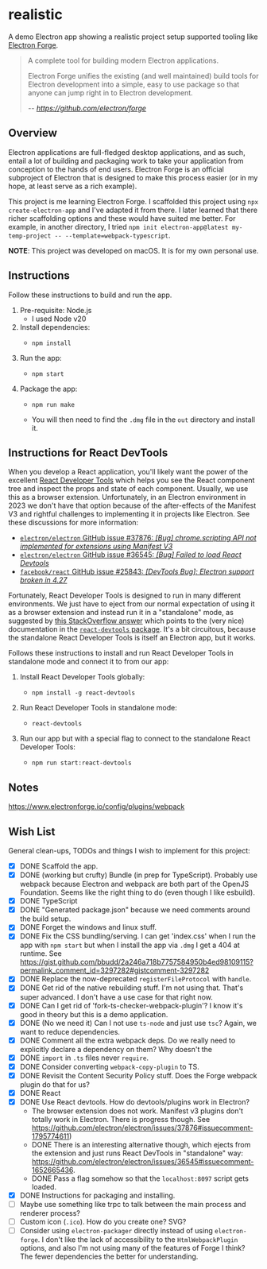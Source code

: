 # realistic

A demo Electron app showing a realistic project setup supported tooling like [Electron Forge](https://github.com/electron/forge).

> A complete tool for building modern Electron applications.
> 
> Electron Forge unifies the existing (and well maintained) build tools for Electron development into a simple, easy to
> use package so that anyone can jump right in to Electron development.
> 
> -- <cite>https://github.com/electron/forge</cite>


## Overview

Electron applications are full-fledged desktop applications, and as such, entail a lot of building and packaging work
to take your application from conception to the hands of end users. Electron Forge is an official subproject of Electron
that is designed to make this process easier (or in my hope, at least serve as a rich example).

This project is me learning Electron Forge. I scaffolded this project using `npx create-electron-app` and I've adapted
it from there. I later learned that there richer scaffolding options and these would have suited me better. For example,
in another directory, I tried `npm init electron-app@latest my-temp-project -- --template=webpack-typescript`.

**NOTE**: This project was developed on macOS. It is for my own personal use.


## Instructions

Follow these instructions to build and run the app.

1. Pre-requisite: Node.js
    * I used Node v20
2. Install dependencies:
    * ```shell
      npm install
      ```
3. Run the app:
    * ```shell
      npm start
      ```
4. Package the app:
    * ```shell
      npm run make
      ```
    * You will then need to find the `.dmg` file in the `out` directory and install it.


## Instructions for React DevTools

When you develop a React application, you'll likely want the power of the excellent [React Developer Tools](https://react.dev/learn/react-developer-tools)
which helps you see the React component tree and inspect the props and state of each component. Usually, we use this as
a browser extension. Unfortunately, in an Electron environment in 2023 we don't have that option because of the after-effects
of the Manifest V3 and rightful challenges to implementing it in projects like Electron. See these discussions for more
information:

* [`electron/electron` GitHub issue #37876: *[Bug] chrome.scripting API not implemented for extensions using Manifest V3*](https://github.com/electron/electron/issues/37876)
* [`electron/electron` GitHub issue #36545: *[Bug] Failed to load React Devtools*](https://github.com/electron/electron/issues/36545)
* [`facebook/react` GitHub issue #25843: *[DevTools Bug]: Electron support broken in 4.27*](https://github.com/facebook/react/issues/25843)

Fortunately, React Developer Tools is designed to run in many different environments. We just have to eject from our
normal expectation of using it as a browser extension and instead run it in a "standalone" mode, as suggested by [this
StackOverflow answer](https://stackoverflow.com/a/74330841) which points to the (very nice) documentation in the [`react-devtools` package](https://github.com/facebook/react/tree/main/packages/react-devtools#usage-with-react-dom).
It's a bit circuitous, because the standalone React Developer Tools is itself an Electron app, but it works.

Follows these instructions to install and run React Developer Tools in standalone mode and connect it to from our app:

1. Install React Developer Tools globally:
   * ```shell
     npm install -g react-devtools
     ```
2. Run React Developer Tools in standalone mode:
   * ```shell
     react-devtools
     ```
3. Run our app but with a special flag to connect to the standalone React Developer Tools:
   * ```shell
     npm run start:react-devtools
     ```


## Notes

https://www.electronforge.io/config/plugins/webpack


## Wish List

General clean-ups, TODOs and things I wish to implement for this project:

* [x] DONE Scaffold the app.
* [x] DONE (working but crufty) Bundle (in prep for TypeScript). Probably use webpack because Electron and webpack are both part of the OpenJS Foundation. Seems
  like the right thing to do (even though I like esbuild).
* [x] DONE TypeScript
* [x] DONE "Generated package.json" because we need comments around the build setup.
* [x] DONE Forget the windows and linux stuff.
* [x] DONE Fix the CSS bundling/serving. I can get 'index.css' when I run the app with `npm start` but when I install the
  app via `.dmg` I get a 404 at runtime. See <https://gist.github.com/bbudd/2a246a718b7757584950b4ed98109115?permalink_comment_id=3297282#gistcomment-3297282>
* [x] DONE Replace the now-deprecated `registerFileProtocol` with `handle`.
* [x] DONE Get rid of the native rebuilding stuff. I'm not using that. That's super advanced. I don't have a use case
  for that right now.
* [x] DONE Can I get rid of 'fork-ts-checker-webpack-plugin'? I know it's good in theory but this is a demo application.
* [x] DONE (No we need it) Can I not use `ts-node` and just use `tsc`? Again, we want to reduce dependencies.
* [x] DONE Comment all the extra webpack deps. Do we really need to explicitly declare a dependency on them? Why doesn't the
* [x] DONE `import` in `.ts` files never `require`.
* [x] DONE Consider converting `webpack-copy-plugin` to TS.
* [x] DONE Revisit the Content Security Policy stuff. Does the Forge webpack plugin do that for us? 
* [x] DONE React
* [x] DONE Use React devtools. How do devtools/plugins work in Electron?
    * The browser extension does not work. Manifest v3 plugins don't totally work in Electron. There is progress though. See <https://github.com/electron/electron/issues/37876#issuecomment-1795774611>)
    * DONE There is an interesting alternative though, which ejects from the extension and just runs React DevTools in "standalone"
    way: <https://github.com/electron/electron/issues/36545#issuecomment-1652665436>.
    * DONE Pass a flag somehow so that the `localhost:8097` script gets loaded.
* [x] DONE Instructions for packaging and installing.
* [ ] Maybe use something like trpc to talk between the main process and renderer process?
* [ ] Custom icon (`.ico`). How do you create one? SVG?
* [ ] Consider using `electron-packager` directly instead of using `electron-forge`. I don't like the lack of accessibility
  to the `HtmlWebpackPlugin` options, and also I'm not using many of the features of Forge I think? The fewer dependencies
  the better for understanding.

